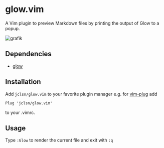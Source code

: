 # glow.vim

A Vim plugin to preview Markdown files by printing the output of Glow to a popup.

![grafik](https://user-images.githubusercontent.com/19779511/161688000-cd4465b0-d16c-4d42-8cbe-6e5f8ca6a9ba.png)

## Dependencies

- [glow](https://github.com/charmbracelet/glow)

## Installation

Add `jclsn/glow.vim` to your favorite plugin manager e.g. for [vim-plug](https://github.com/junegunn/vim-plug) add

```
Plug 'jclsn/glow.vim'
```

to your .vimrc.

## Usage

Type `:Glow` to render the current file and exit with `:q`

